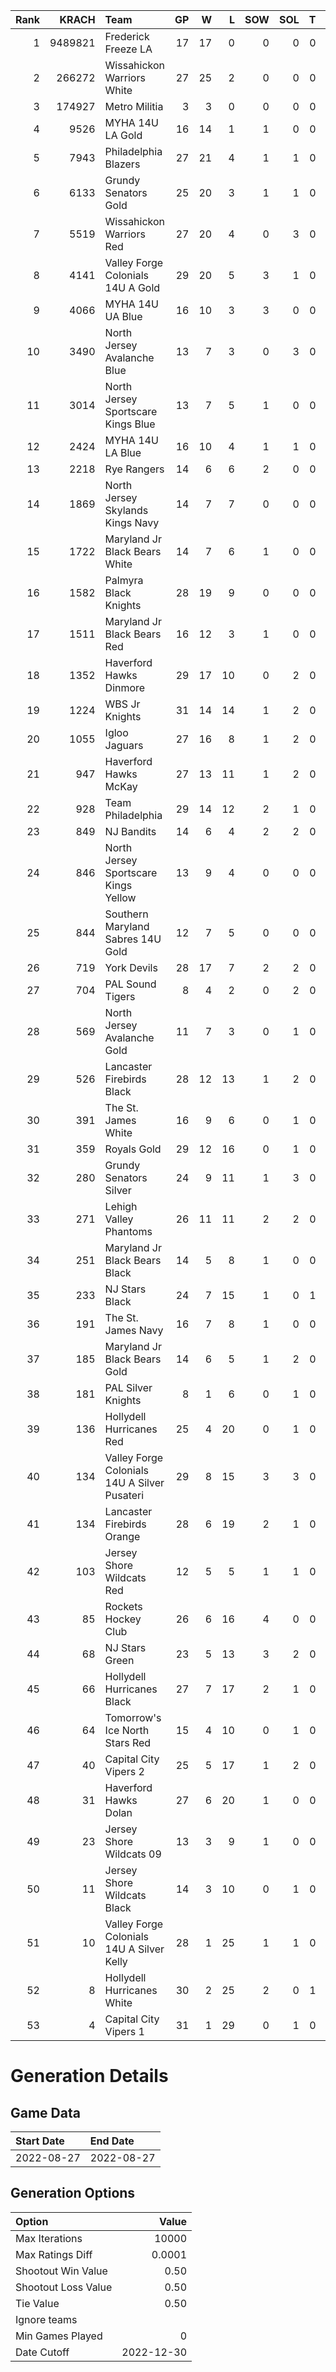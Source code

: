 Rank|KRACH|Team|GP|W|L|SOW|SOL|T|SoS
---:|---:|:---|---:|---:|---:|---:|---:|---:|---:
1|9489821|Frederick Freeze LA|17|17|0|0|0|0|32019
2|266272|Wissahickon Warriors White|27|25|2|0|0|0|703866
3|174927|Metro Militia|3|3|0|0|0|0|246
4|9526|MYHA 14U LA Gold|16|14|1|1|0|0|16994
5|7943|Philadelphia Blazers|27|21|4|1|1|0|2156
6|6133|Grundy Senators Gold|25|20|3|1|1|0|1629
7|5519|Wissahickon Warriors Red|27|20|4|0|3|0|1954
8|4141|Valley Forge Colonials 14U A Gold|29|20|5|3|1|0|1837
9|4066|MYHA 14U UA Blue|16|10|3|3|0|0|2420
10|3490|North Jersey Avalanche Blue|13|7|3|0|3|0|2533
11|3014|North Jersey Sportscare Kings Blue|13|7|5|1|0|0|3015
12|2424|MYHA 14U LA Blue|16|10|4|1|1|0|33930
13|2218|Rye Rangers|14|6|6|2|0|0|3065
14|1869|North Jersey Skylands Kings Navy|14|7|7|0|0|0|2977
15|1722|Maryland Jr Black Bears White|14|7|6|1|0|0|2801
16|1582|Palmyra Black Knights|28|19|9|0|0|0|688421
17|1511|Maryland Jr Black Bears Red|16|12|3|1|0|0|1015
18|1352|Haverford Hawks Dinmore|29|17|10|0|2|0|1000585
19|1224|WBS Jr Knights|31|14|14|1|2|0|2324
20|1055|Igloo Jaguars|27|16|8|1|2|0|1567
21|947|Haverford Hawks McKay|27|13|11|1|2|0|2100
22|928|Team Philadelphia|29|14|12|2|1|0|1000706
23|849|NJ Bandits|14|6|4|2|2|0|678636
24|846|North Jersey Sportscare Kings Yellow|13|9|4|0|0|0|1138
25|844|Southern Maryland Sabres 14U Gold|12|7|5|0|0|0|22795
26|719|York Devils|28|17|7|2|2|0|10224
27|704|PAL Sound Tigers|8|4|2|0|2|0|33769
28|569|North Jersey Avalanche Gold|11|7|3|0|1|0|16143
29|526|Lancaster Firebirds Black|28|12|13|1|2|0|1864
30|391|The St. James White|16|9|6|0|1|0|17023
31|359|Royals Gold|29|12|16|0|1|0|2199
32|280|Grundy Senators Silver|24|9|11|1|3|0|802472
33|271|Lehigh Valley Phantoms|26|11|11|2|2|0|10706
34|251|Maryland Jr Black Bears Black|14|5|8|1|0|0|19586
35|233|NJ Stars Black|24|7|15|1|0|1|1888
36|191|The St. James Navy|16|7|8|1|0|0|1041
37|185|Maryland Jr Black Bears Gold|14|6|5|1|2|0|288
38|181|PAL Silver Knights|8|1|6|0|1|0|3076
39|136|Hollydell Hurricanes Red|25|4|20|0|1|0|2242
40|134|Valley Forge Colonials 14U A Silver Pusateri|29|8|15|3|3|0|19652
41|134|Lancaster Firebirds Orange|28|6|19|2|1|0|697775
42|103|Jersey Shore Wildcats Red|12|5|5|1|1|0|1657
43|85|Rockets Hockey Club|26|6|16|4|0|0|378738
44|68|NJ Stars Green|23|5|13|3|2|0|299
45|66|Hollydell Hurricanes Black|27|7|17|2|1|0|20732
46|64|Tomorrow's Ice North Stars Red|15|4|10|0|1|0|535
47|40|Capital City Vipers 2|25|5|17|1|2|0|21745
48|31|Haverford Hawks Dolan|27|6|20|1|0|0|294
49|23|Jersey Shore Wildcats 09|13|3|9|1|0|0|1461
50|11|Jersey Shore Wildcats Black|14|3|10|0|1|0|809
51|10|Valley Forge Colonials 14U A Silver Kelly|28|1|25|1|1|0|20416
52|8|Hollydell Hurricanes White|30|2|25|2|0|1|1453
53|4|Capital City Vipers 1|31|1|29|0|1|0|308189
# Generation Details
## Game Data
| Start Date | End Date |
| :--- | :--- |
| 2022-08-27 | 2022-08-27 |

## Generation Options
| Option | Value |
| :----- | ----: |
| Max Iterations | 10000 |
| Max Ratings Diff | 0.0001 |
| Shootout Win Value | 0.50 |
| Shootout Loss Value | 0.50 |
| Tie Value | 0.50 |
| Ignore teams |  |
| Min Games Played | 0 |
| Date Cutoff | 2022-12-30 |


